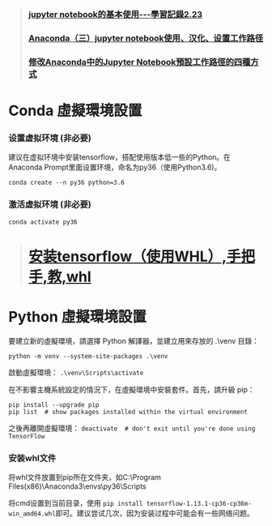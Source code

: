 
> ### [jupyter notebook的基本使用---學習記錄2.23](https://tw511.com/a/01/26230.html)
> ### [Anaconda（三）jupyter notebook使用、汉化、设置工作路径](https://www.bilibili.com/read/cv12134802)
> ### [修改Anaconda中的Jupyter Notebook預設工作路徑的四種方式](https://www.itread01.com/content/1544590095.html)

# Conda 虛擬環境設置
### 设置虚拟环境 (非必要)
建议在虚拟环境中安装tensorflow，搭配使用版本低一些的Python。在Anaconda Prompt里面设置环境，命名为py36（使用Python3.6)。
```
conda create --n py36 python=3.6
```

### 激活虚拟环境 (非必要)
```
conda activate py36
```

#
> # [安装tensorflow（使用WHL）,手把手,教,whl](https://www.pythonf.cn/read/163419)
> 
# Python 虛擬環境設置
要建立新的虛擬環境，請選擇 Python 解譯器，並建立用來存放的 .\venv 目錄：
```
python -m venv --system-site-packages .\venv
```

啟動虛擬環境：
```.\venv\Scripts\activate```

在不影響主機系統設定的情況下，在虛擬環境中安裝套件。首先，請升級 pip：
```
pip install --upgrade pip
pip list  # show packages installed within the virtual environment
```

之後再離開虛擬環境：
```deactivate  # don't exit until you're done using TensorFlow```




### 安装whl文件
将whl文件放置到pip所在文件夹，如C:\Program Files(x86)\Anaconda3\envs\py36\Scripts

将cmd设置到当前目录，使用
```pip install tensorflow-1.13.1-cp36-cp36m-win_amd64.whl```即可。建议尝试几次，因为安装过程中可能会有一些网络问题。
